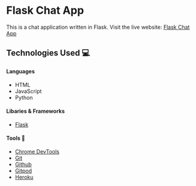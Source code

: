 # Flask Chat App

This is a chat application written in Flask. 
Visit the live website: [Flask Chat App](https://flask--chat--project.herokuapp.com/)

## Technologies Used :computer: 

#### Languages
* HTML
* JavaScript 
* Python

#### Libaries & Frameworks
* [Flask](https://flask.palletsprojects.com/en/1.1.x/ ) 

#### Tools :wrench:
* [Chrome DevTools](https://developers.google.com/web/tools/chrome-devtools) 
* [Git](https://git-scm.com/) 
* [Github](https://github.com/) 
* [Gitpod](https://www.gitpod.io/) 
* [Heroku](https://dashboard.heroku.com/apps)

